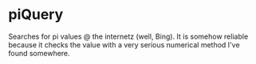 # piQuery
Searches for pi values @ the internetz (well, Bing). It is somehow reliable because it checks the value with a very serious numerical method I've found somewhere.
